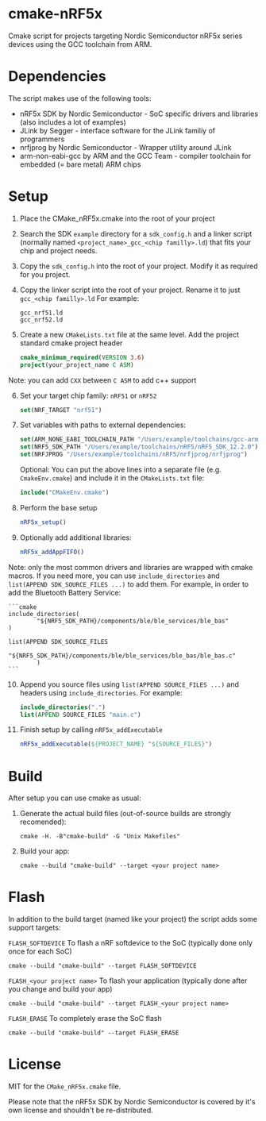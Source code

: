 # cmake-nRF5x

Cmake script for projects targeting Nordic Semiconductor nRF5x series devices using the GCC toolchain from ARM.

# Dependencies

The script makes use of the following tools:

- nRF5x SDK by Nordic Semiconductor - SoC specific drivers and libraries (also includes a lot of examples)
- JLink by Segger - interface software for the JLink familiy of programmers
- nrfjprog by Nordic Semiconductor - Wrapper utility around JLink
- arm-non-eabi-gcc by ARM and the GCC Team - compiler toolchain for embedded (= bare metal) ARM chips

# Setup

1. Place the CMake_nRF5x.cmake into the root of your project

2. Search the SDK `example` directory for a `sdk_config.h` and a linker script (normally named `<project_name>_gcc_<chip familly>.ld`) that fits your chip and project needs.

3. Copy the `sdk_config.h` into the root of your project. Modify it as required for you project.

4. Copy the linker script into the root of your project. Rename it to just `gcc_<chip familly>.ld` For example:
	
	```
	gcc_nrf51.ld
	gcc_nrf52.ld
	```
5. Create a new `CMakeLists.txt` file at the same level. Add the project standard cmake project header

	```cmake
	cmake_minimum_required(VERSION 3.6)
	project(your_project_name C ASM)
	```
Note: you can add `CXX` between `C ASM` to add c++ support
	
6. Set your target chip family: `nRF51` or `nRF52`

	```cmake
	set(NRF_TARGET "nrf51") 
	```

7. Set variables with paths to external dependencies:

	```cmake
	set(ARM_NONE_EABI_TOOLCHAIN_PATH "/Users/example/toolchains/gcc-arm-none-eabi-6_2")
	set(NRF5_SDK_PATH "/Users/example/toolchains/nRF5/nRF5_SDK_12.2.0")
	set(NRFJPROG "/Users/example/toolchains/nRF5/nrfjprog/nrfjprog")
	```
	
	Optional: You can put the above lines into a separate file (e.g. `CmakeEnv.cmake`) and include it in the `CMakeLists.txt` file:

	```cmake 
	include("CMakeEnv.cmake")
	```

8. Perform the base setup

	```cmake
	nRF5x_setup()
	```
	
9. Optionally add additional libraries:

	```cmake
	nRF5x_addAppFIFO()
	```
Note: only the most common drivers and libraries are wrapped with cmake macros. If you need more, you can use `include_directories` and `list(APPEND SDK_SOURCE_FILES ...)` to add them. For example, in order to add the Bluetooth Battery Service:

	```cmake
	include_directories(
	        "${NRF5_SDK_PATH}/components/ble/ble_services/ble_bas"
	)
		
	list(APPEND SDK_SOURCE_FILES
	        "${NRF5_SDK_PATH}/components/ble/ble_services/ble_bas/ble_bas.c"
	        )
	```
	
10. Append you source files using `list(APPEND SOURCE_FILES ...)` and headers using `include_directories`. For example:

	```cmake
	include_directories(".")
	list(APPEND SOURCE_FILES "main.c")
	```

11. Finish setup by calling `nRF5x_addExecutable`

	```cmake
	nRF5x_addExecutable(${PROJECT_NAME} "${SOURCE_FILES}")
	```

# Build

After setup you can use cmake as usual:

1. Generate the actual build files (out-of-source builds are strongly recomended):

	```commandline
	cmake -H. -B"cmake-build" -G "Unix Makefiles"
	```

2. Build your app:

	```commandline
	cmake --build "cmake-build" --target <your project name>
	```

# Flash

In addition to the build target (named like your project) the script adds some support targets:

`FLASH_SOFTDEVICE` To flash a nRF softdevice to the SoC (typically done only once for each SoC)

```commandline
cmake --build "cmake-build" --target FLASH_SOFTDEVICE
```

`FLASH_<your project name>` To flash your application (typically done after you change and build your app)

```commandline
cmake --build "cmake-build" --target FLASH_<your project name>
```

`FLASH_ERASE` To completely erase the SoC flash

```commandline
cmake --build "cmake-build" --target FLASH_ERASE
```

# License

MIT for the `CMake_nRF5x.cmake` file. 

Please note that the nRF5x SDK by Nordic Semiconductor is covered by it's own license and shouldn't be re-distributed. 
